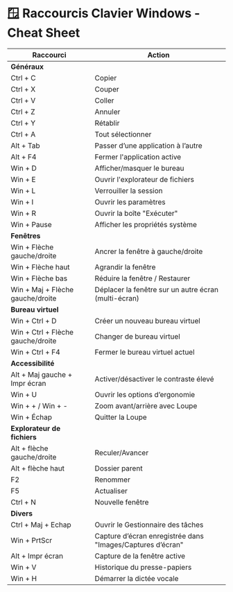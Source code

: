 # 🪟 Raccourcis Clavier Windows - Cheat Sheet

| Raccourci                        | Action                                                                 |
|----------------------------------|------------------------------------------------------------------------|
| **Généraux**                     |                                                                        |
| Ctrl + C                         | Copier                                                                |
| Ctrl + X                         | Couper                                                                |
| Ctrl + V                         | Coller                                                                |
| Ctrl + Z                         | Annuler                                                               |
| Ctrl + Y                         | Rétablir                                                              |
| Ctrl + A                         | Tout sélectionner                                                     |
| Alt + Tab                        | Passer d’une application à l’autre                                    |
| Alt + F4                         | Fermer l'application active                                           |
| Win + D                          | Afficher/masquer le bureau                                            |
| Win + E                          | Ouvrir l'explorateur de fichiers                                      |
| Win + L                          | Verrouiller la session                                                |
| Win + I                          | Ouvrir les paramètres                                                 |
| Win + R                          | Ouvrir la boîte "Exécuter"                                            |
| Win + Pause                      | Afficher les propriétés système                                       |
| **Fenêtres**                     |                                                                        |
| Win + Flèche gauche/droite      | Ancrer la fenêtre à gauche/droite                                     |
| Win + Flèche haut                | Agrandir la fenêtre                                                   |
| Win + Flèche bas                 | Réduire la fenêtre / Restaurer                                        |
| Win + Maj + Flèche gauche/droite| Déplacer la fenêtre sur un autre écran (multi-écran)                 |
| **Bureau virtuel**               |                                                                        |
| Win + Ctrl + D                   | Créer un nouveau bureau virtuel                                       |
| Win + Ctrl + Flèche gauche/droite| Changer de bureau virtuel                                            |
| Win + Ctrl + F4                  | Fermer le bureau virtuel actuel                                       |
| **Accessibilité**               |                                                                        |
| Alt + Maj gauche + Impr écran   | Activer/désactiver le contraste élevé                                 |
| Win + U                          | Ouvrir les options d’ergonomie                                        |
| Win + + / Win + -                | Zoom avant/arrière avec Loupe                                         |
| Win + Échap                      | Quitter la Loupe                                                      |
| **Explorateur de fichiers**     |                                                                        |
| Alt + flèche gauche/droite      | Reculer/Avancer                                                       |
| Alt + flèche haut                | Dossier parent                                                        |
| F2                               | Renommer                                                              |
| F5                               | Actualiser                                                            |
| Ctrl + N                         | Nouvelle fenêtre                                                      |
| **Divers**                       |                                                                        |
| Ctrl + Maj + Echap               | Ouvrir le Gestionnaire des tâches                                     |
| Win + PrtScr                     | Capture d’écran enregistrée dans "Images/Captures d’écran"           |
| Alt + Impr écran                 | Capture de la fenêtre active                                          |
| Win + V                          | Historique du presse-papiers                                          |
| Win + H                          | Démarrer la dictée vocale                                             |

